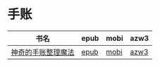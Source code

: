# 手账

| 书名 | epub | mobi | azw3 |
| --- | --- | --- | --- |
| [神奇的手账整理魔法](http://ct.dalanmei.com/f/31084289-571736048-267272) | [epub](http://ct.dalanmei.com/f/31084289-571736048-267272) | [mobi](http://ct.dalanmei.com/f/31084289-571608214-9afccd) | [azw3](http://ct.dalanmei.com/f/31084289-571914224-e6f33d) |
